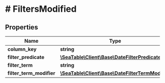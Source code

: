 # # FiltersModified

## Properties

Name | Type | Description | Notes
------------ | ------------- | ------------- | -------------
**column_key** | **string** |  | [optional]
**filter_predicate** | [**\SeaTable\Client\Base\DateFilterPredicate**](DateFilterPredicate.md) |  | [optional]
**filter_term** | **string** |  | [optional]
**filter_term_modifier** | [**\SeaTable\Client\Base\DateFilterTermModifier**](DateFilterTermModifier.md) |  | [optional]

